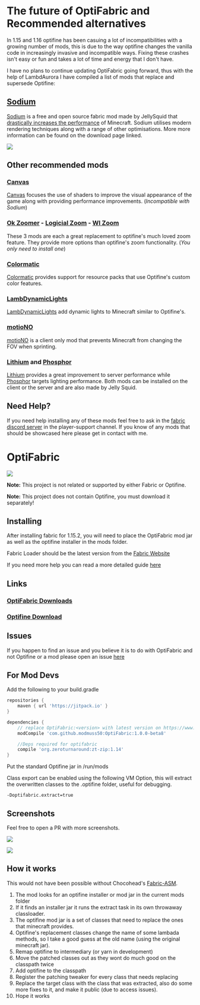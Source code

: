 # The future of OptiFabric and Recommended alternatives

In 1.15 and 1.16 optifine has been casuing a lot of incompatibilities with a growing number of mods, this is due to the way optifine changes the vanilla code in increasingly invasive and incompatible ways. Fixing these crashes isn't easy or fun and takes a lot of time and energy that I don't have.

I have no plans to continue updating OptiFabric going forward, thus with the help of LambdAurora I have compiled a list of mods that replace and supersede Optifine:

## [Sodium](https://www.curseforge.com/minecraft/mc-mods/sodium)

[Sodium](https://www.curseforge.com/minecraft/mc-mods/sodium) is a free and open source fabric mod made by JellySquid that [drastically increases the performance](https://www.youtube.com/watch?v=0fAB6pJK6U4) of Minecraft. Sodium utilises modern rendering techniques along with a range of other optimisations.  More more information can be found on the download page linked.

![](https://cdn.discordapp.com/attachments/602805058316533770/731936807909851296/compare.png)


## Other recommended mods

### [Canvas](https://www.curseforge.com/minecraft/mc-mods/canvas-renderer)

[Canvas](https://www.curseforge.com/minecraft/mc-mods/canvas-renderer) focuses the use of shaders to improve the visual appearance of the game along with providing performance improvements. (*Incompatible with Sodium*)

### [Ok Zoomer](https://www.curseforge.com/minecraft/mc-mods/ok-zoomer) - [Logicial Zoom](https://www.curseforge.com/minecraft/mc-mods/logical-zoom) - [WI Zoom](https://www.curseforge.com/minecraft/mc-mods/wi-zoom)

These 3 mods are each a great replacement to optifine's much loved zoom feature. They provide more options than optifine's zoom functionality. (*You only need to install one*)

### [Colormatic](https://www.curseforge.com/minecraft/mc-mods/colormatic)

[Colormatic](https://www.curseforge.com/minecraft/mc-mods/colormatic) provides support for resource packs that use Optifine's custom color features.

### [LambDynamicLights](https://www.curseforge.com/minecraft/mc-mods/lambdynamiclights)

[LambDynamicLights](https://www.curseforge.com/minecraft/mc-mods/lambdynamiclights) add dynamic lights to Minecraft similar to Optifine's.

### [motioNO](https://www.curseforge.com/minecraft/mc-mods/motiono)

[motioNO](https://www.curseforge.com/minecraft/mc-mods/motiono) is a client only mod that prevents Minecraft from changing the FOV when sprinting.

### [Lithium](https://www.curseforge.com/minecraft/mc-mods/lithium) and [Phosphor](https://www.curseforge.com/minecraft/mc-mods/phosphor)

[Lithium](https://www.curseforge.com/minecraft/mc-mods/lithium) provides a great improvement to server performance while [Phosphor](https://www.curseforge.com/minecraft/mc-mods/phosphor) targets lighting performance. Both mods can be installed on the client or the server and are also made by Jelly Squid.


## Need Help?

If you need help installing any of these mods feel free to ask in the [fabric discord server](https://discord.gg/v6v4pMv) in the player-support channel. If you know of any mods that should be showcased here please get in contact with me.
# OptiFabric

![](https://ss.modmuss50.me/javaw_2019-05-22_20-33-34.jpg)

__Note:__ This project is not related or supported by either Fabric or Optifine.

__Note:__ This project does not contain Optifine, you must download it separately!

## Installing

After installing fabric for 1.15.2, you will need to place the OptiFabric mod jar as well as the optifine installer in the mods folder.

Fabric Loader should be the latest version from the [Fabric Website](https://fabricmc.net/use/)

If you need more help you can read a more detailed guide [here](https://github.com/modmuss50/OptiFabric/wiki/Install-Tutorial)


## Links

### [OptiFabric Downloads](https://minecraft.curseforge.com/projects/optifabric)

### [Optifine Download](https://optifine.net/downloads)

## Issues

If you happen to find an issue and you believe it is to do with OptiFabric and not Optifine or a mod please open an issue [here](https://github.com/modmuss50/OptiFabric/issues) 


## For Mod Devs

Add the following to your build.gradle

```groovy
repositories {
    maven { url 'https://jitpack.io' }
}

dependencies {
    // replace OptiFabric:<version> with latest version on https://www.curseforge.com/minecraft/mc-mods/optifabric/files that fits your MC version
    modCompile 'com.github.modmuss50:OptiFabric:1.0.0-beta8'

    //Deps required for optifabric
    compile 'org.zeroturnaround:zt-zip:1.14'
} 
```

Put the standard Optifine jar in /run/mods

Class export can be enabled using the following VM Option, this will extract the overwritten classes to the .optifine folder, useful for debugging.

`-Doptifabric.extract=true`

## Screenshots

Feel free to open a PR with more screenshots.

![](https://ss.modmuss50.me/javaw_2019-05-22_20-36-25.jpg)

![](https://ss.modmuss50.me/javaw_2019-05-22_19-49-41.jpg)

## How it works

This would not have been possible without Chocohead's [Fabric-ASM](https://github.com/Chocohead/Fabric-ASM).

1. The mod looks for an optifine installer or mod jar in the current mods folder
2. If it finds an installer jar it runs the extract task in its own throwaway classloader.
3. The optifine mod jar is a set of classes that need to replace the ones that minecraft provides.
4. Optifine's replacement classes change the name of some lambada methods, so I take a good guess at the old name (using the original minecraft jar).
5. Remap optifine to intermediary (or yarn in development)
6. Move the patched classes out as they wont do much good on the classpath twice
7. Add optifine to the classpath
8. Register the patching tweaker for every class that needs replacing
9. Replace the target class with the class that was extracted, also do some more fixes to it, and make it public (due to access issues).
10. Hope it works
